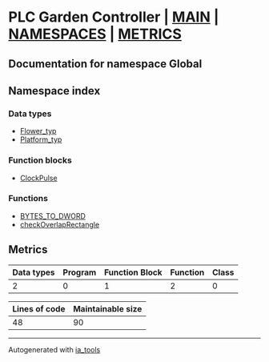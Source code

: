 # PLC Garden Controller | [MAIN] | [NAMESPACES] | [METRICS]  

## Documentation for namespace Global  

## Namespace index  

### Data types  

- [Flower_typ](dt/Flower_typ_st.md)  
- [Platform_typ](dt/Platform_typ_st.md)  



### Function blocks  

- [ClockPulse](fb/ClockPulse_st.md)  


### Functions  

- [BYTES_TO_DWORD](fc/BYTES_TO_DWORD_st.md)  
- [checkOverlapRectangle](fc/checkOverlapRectangle_st.md)  



## Metrics  

| Data types | Program | Function Block | Function | Class |
| ---------- | ------- | -------------- | -------- | ----- |
 2 | 0 | 1 | 2 | 0 |

| Lines of code | Maintainable size |
| ------------- | ----------------- |
| 48 | 90 |

 ---
Autogenerated with [ia_tools](https://github.com/tkucic/ia_tools)  

[MAIN]: ../../../index_st.md
[NAMESPACES]: ../nsList_st.md
[METRICS]: ../../metrics_st.md
